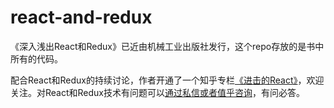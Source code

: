 # react-and-redux

《深入浅出React和Redux》已近由机械工业出版社发行，这个repo存放的是书中所有的代码。

配合React和Redux的持续讨论，作者开通了一个知乎专栏[《进击的React》](https://zhuanlan.zhihu.com/advancing-react)，欢迎关注。对React和Redux技术有问题可以[通过私信或者值乎咨询](https://www.zhihu.com/zhi/people/828707098316656640)，有问必答。


